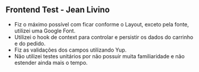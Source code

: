 ## Frontend Test - Jean Livino

  - Fiz o máximo possível com ficar conforme o Layout, exceto pela fonte, utilizei uma Google Font.
  - Utilizei o hook de context para controlar e persistir os dados do carrinho e do pedido.
  - Fiz as validações dos campos utilizando Yup.
  - Não utilizei testes unitários por não possuir muita familiaridade e não estender ainda mais o tempo.